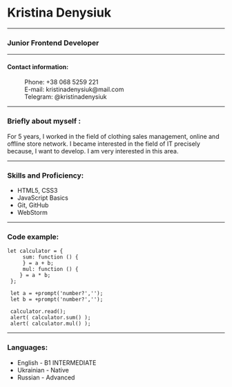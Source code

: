 # **Kristina Denysiuk**
------

### **Junior Frontend Developer**

------

#### **Contact information:** 
<dd> Phone: +38 068 5259 221 </dd>
<dd> E-mail: kristinadenysiuk@mail.com </dd>
<dd> Telegram: @kristinadenysiuk </dd>

------
### **Briefly about myself :**

For 5 years, I worked in the field of clothing sales management, online and offline store network. I became interested in the field of IT precisely because, I want to develop. I am very interested in this area.

----
### **Skills and Proficiency:**

- HTML5, CSS3
- JavaScript Basics
- Git, GitHub
- WebStorm
---
### **Code example:**

```
let calculator = {
     sum: function () {
     } = a + b;
     mul: function () {
    } = a * b;
 };
 
 let a = +prompt('number?','');
 let b = +prompt('number?','');

 calculator.read();
 alert( calculator.sum() );
 alert( calculator.mul() );
```
----

### **Languages:**

- English - B1 INTERMEDIATE
- Ukrainian - Native
- Russian - Advanced



